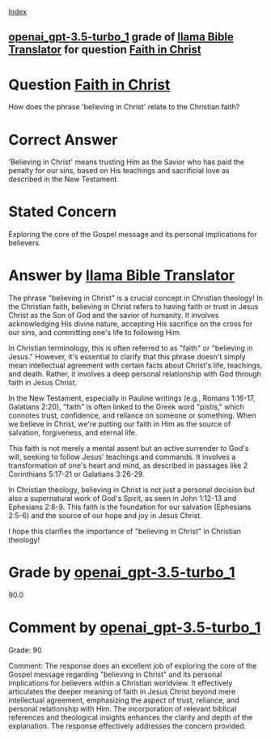 
[Index](../../../../index.md)
## [openai_gpt-3.5-turbo_1](../../../grading_models/openai_gpt-3.5-turbo_1.md) grade of [llama Bible Translator](../../../answering_models/llama_Bible_Translator.md) for question [Faith in Christ](../../../questions/Faith_in_Christ.md)

# Question [Faith in Christ](../../../questions/Faith_in_Christ.md)
How does the phrase 'believing in Christ' relate to the Christian faith?

# Correct Answer
'Believing in Christ' means trusting Him as the Savior who has paid the penalty for our sins, based on His teachings and sacrificial love as described in the New Testament.

# Stated Concern
Exploring the core of the Gospel message and its personal implications for believers.

# Answer by [llama Bible Translator](../../../answering_models/llama_Bible_Translator.md)
The phrase "believing in Christ" is a crucial concept in Christian theology! In the Christian faith, believing in Christ refers to having faith or trust in Jesus Christ as the Son of God and the savior of humanity. It involves acknowledging His divine nature, accepting His sacrifice on the cross for our sins, and committing one's life to following Him.

In Christian terminology, this is often referred to as "faith" or "believing in Jesus." However, it's essential to clarify that this phrase doesn't simply mean intellectual agreement with certain facts about Christ's life, teachings, and death. Rather, it involves a deep personal relationship with God through faith in Jesus Christ.

In the New Testament, especially in Pauline writings (e.g., Romans 1:16-17, Galatians 2:20), "faith" is often linked to the Greek word "pistis," which connotes trust, confidence, and reliance on someone or something. When we believe in Christ, we're putting our faith in Him as the source of salvation, forgiveness, and eternal life.

This faith is not merely a mental assent but an active surrender to God's will, seeking to follow Jesus' teachings and commands. It involves a transformation of one's heart and mind, as described in passages like 2 Corinthians 5:17-21 or Galatians 3:26-29.

In Christian theology, believing in Christ is not just a personal decision but also a supernatural work of God's Spirit, as seen in John 1:12-13 and Ephesians 2:8-9. This faith is the foundation for our salvation (Ephesians 2:5-6) and the source of our hope and joy in Jesus Christ.

I hope this clarifies the importance of "believing in Christ" in Christian theology!

# Grade by [openai_gpt-3.5-turbo_1](../../../grading_models/openai_gpt-3.5-turbo_1.md)
90.0

# Comment by [openai_gpt-3.5-turbo_1](../../../grading_models/openai_gpt-3.5-turbo_1.md)
Grade: 90

Comment: The response does an excellent job of exploring the core of the Gospel message regarding "believing in Christ" and its personal implications for believers within a Christian worldview. It effectively articulates the deeper meaning of faith in Jesus Christ beyond mere intellectual agreement, emphasizing the aspect of trust, reliance, and personal relationship with Him. The incorporation of relevant biblical references and theological insights enhances the clarity and depth of the explanation. The response effectively addresses the concern provided.
